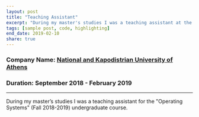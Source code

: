 ```yaml
---
layout: post
title: "Teaching Assistant"
excerpt: "During my master's studies I was a teaching assistant at the Department of Informatics and Telecommunications of the University of Athens."
tags: [sample post, code, highlighting]
end_date: 2019-02-10
share: true
---
```


### Company Name: [National and Kapodistrian University of Athens](https://en.uoa.gr/)

### Duration: September 2018 - February 2019

---

During my master’s studies I was a teaching assistant for the "Operating Systems" (Fall 2018-2019) undergraduate course.
